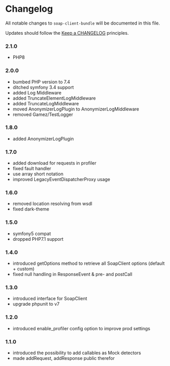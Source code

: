 # Changelog

All notable changes to `soap-client-bundle` will be documented in this file.

Updates should follow the [Keep a CHANGELOG](http://keepachangelog.com/) principles.

### 2.1.0
  - PHP8
### 2.0.0
  - bumbed PHP version to 7.4
  - ditched symfony 3.4 support
  - added Log Middleware
  - added TruncateElementLogMiddleware
  - added TruncateLogMiddleware
  - moved AnonymizerLogPlugin to AnonymizerLogMiddleware
  - removed Gamez/TestLogger
### 1.8.0
  - added AnonymizerLogPlugin
### 1.7.0  
  - added download for requests in profiler
  - fixed fault handler
  - use array short notation
  - improved LegacyEventDispatcherProxy usage
### 1.6.0  
  - removed location resolving from wsdl  
  - fixed dark-theme
### 1.5.0  
  - symfony5 compat  
  - dropped PHP7.1 support
### 1.4.0
  - introduced getOptions method to retrieve all SoapClient options (default + custom)
  - fixed null handling in ResponseEvent & pre- and postCall
### 1.3.0
  - introduced interface for SoapClient
  - upgrade phpunit to v7
### 1.2.0
  - introduced enable_profiler config option to improve prod settings
### 1.1.0
  - introduced the possibility to add callables as Mock detectors
  - made addRequest, addResponse public therefor
